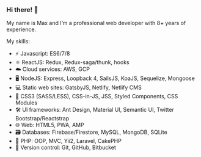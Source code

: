 ### Hi there! 👋

My name is Max and I’m a professional web developer with 8+ years of experience.

My skills:
- ⚡ Javascript: ES6/7/8
- ⚛️ ReactJS: Redux, Redux-saga/thunk, hooks
- ☁️ Cloud services: AWS, GCP
- 🖥️ NodeJS: Express, Loopback 4, SailsJS, KoaJS, Sequelize, Mongoose
- 💻 Static web sites: GatsbyJS, Netlify, Netlify CMS
- 🎨 CSS3 (SASS/LESS), CSS-in-JS, JSS, Styled Components, CSS Modules
- 🛠️ UI frameworks: Ant Design, Material UI, Semantic UI,  Twitter Bootstrap/Reactstrap
- 🌐 Web: HTML5, PWA, AMP
- 🗃️ Databases: Firebase/Firestore, MySQL, MongoDB, SQLite
-	🐘 PHP: OOP, MVC, Yii2, Laravel, CakePHP
-	💾 Version control: Git, GitHub, Bitbucket

<!--
**freshmilkdev/freshmilkdev** is a ✨ _special_ ✨ repository because its `README.md` (this file) appears on your GitHub profile.

Here are some ideas to get you started:

- 🔭 I’m currently working on ...
- 🌱 I’m currently learning ...
- 👯 I’m looking to collaborate on ...
- 🤔 I’m looking for help with ...
- 💬 Ask me about ...
- 📫 How to reach me: ...
- 😄 Pronouns: ...
- ⚡ Fun fact: ...
-->
